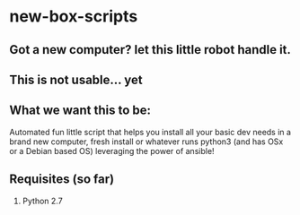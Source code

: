 # new-box-scripts
Got a new computer? let this little robot handle it.
---
This is not usable... yet 
---
## What we want this to be:
Automated fun little script that helps you install all your basic dev needs in a brand new computer, fresh install or whatever runs python3 (and has OSx or a Debian based OS) leveraging the power of ansible!

## Requisites (so far)
1. Python 2.7